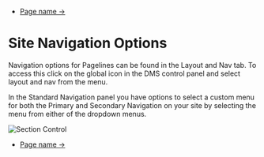 <div class="row-fluid">
	<div class="span12">
		<ul class="pager">
  			<li class="pull-right"><a href="http://docs.pagelines.com/configure/">Page name &rarr;</a></li>
		</ul>
	</div>
</div>

# Site Navigation Options

Navigation options for Pagelines can be found in the Layout and Nav tab. To access this click on the global icon in the DMS control panel and select layout and nav from the menu. 

In the Standard Navigation panel you have options to select a custom menu for both the Primary and Secondary Navigation on your site by selecting the menu from either of the dropdown menus.  

![Section Control](https://raw.github.com/pagelines/Docs/master/gh-pages-template/public/img/adjusting-nav-options.png "Site Navigation Options")


<div class="row-fluid">
	<div class="span12">
		<ul class="pager">
  			<li class="pull-right"><a href="http://docs.pagelines.com/configure/">Page name &rarr;</a></li>
		</ul>
	</div>
</div>